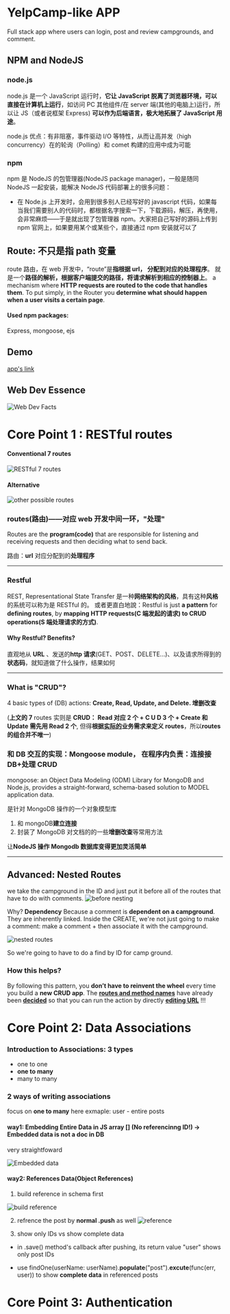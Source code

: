 # YelpCamp-like APP

Full stack app where users can login, post and review campgrounds, and comment.

## NPM and NodeJS

### node.js

node.js 是一个 JavaScript 运行时，**它让 JavaScript 脱离了浏览器环境，可以直接在计算机上运行**，如访问 PC 其他组件/在 server 端(其他的电脑上)运行，所以让 JS（或者说框架 Express) **可以作为后端语言，极大地拓展了 JavaScript 用途**。

node.js 优点：有非阻塞，事件驱动 I/O 等特性，从而让高并发（high concurrency）在的轮询（Polling）和 comet 构建的应用中成为可能

### npm

npm 是 NodeJS 的包管理器(NodeJS package manager)，一般是随同 NodeJS 一起安装，能解决 NodeJS 代码部署上的很多问题：

- 在 Node.js 上开发时，会用到很多别人已经写好的 javascript 代码，如果每当我们需要别人的代码时，都根据名字搜索一下，下载源码，解压，再使用，会非常麻烦——于是就出现了包管理器 npm。大家把自己写好的源码上传到 npm 官网上，如果要用某个或某些个，直接通过 npm 安装就可以了

## Route: 不只是指 path 变量

route 路由，在 web 开发中，“route”是**指根据 url， 分配到对应的处理程序**。 就是一个**路径的解析，根据客户端提交的路径，将请求解析到相应的控制器上**。
a mechanism where **HTTP requests are routed to the code that handles them**. To put simply, in the Router you **determine what should happen when a user visits a certain page**.

#### Used npm packages:

Express, mongoose, ejs

## Demo

[app's link](https://yelpcamp-kenny.herokuapp.com/)

## Web Dev Essence

![Web Dev Facts](https://i.loli.net/2019/10/10/XjM4W1LUueZcbKT.png)

# Core Point 1 : RESTful routes

#### Conventional 7 routes

![RESTful 7 routes](https://i.loli.net/2019/08/30/CLEgtMA1FNbKexj.png)

#### Alternative

![other possible routes](https://i.loli.net/2019/10/10/C2ThtAwbxH178SI.png)

### routes(路由)——对应 web 开发中间一环，"处理"

Routes are the **program(code)** that are responsible for listening and receiving requests and then deciding what to send back.

路由：**url** 对应分配到的**处理程序**

---

### Restful

REST, Representational State Transfer 是一种**网络架构的风格**，具有这种**风格**的系统可以称为是 RESTful 的。
或者更直白地說：Restful is just **a pattern** for **defining routes**, by **mapping HTTP requests(C 端发起的请求) to CRUD operations(S 端处理请求的方式)**.

#### Why Restful? Benefits?

直观地从 **URL** 、发送的**http 请求**(GET、POST、DELETE...)、以及请求所得到的**状态码**，就知道做了什么操作，结果如何

---

### What is "CRUD"?

4 basic types of (DB) actions: **Create, Read, Update, and Delete. 增删改查**

(**上文的 7** routes 实则是 **CRUD： Read 对应 2 个 + C U D 3 个 + Create 和 Update 需先用 Read 2 个**, 但得**根据<u>实际的</u>业务需求来定义 routes**，所以**routes 的组合并不唯一**)

### 和 DB 交互的实现：Mongoose module， 在程序内负责：连接接 DB+处理 CRUD

mongoose: an Object Data Modeling (ODM) Library for MongoDB and Node.js, provides a straight-forward, schema-based solution to MODEL application data.

是针对 MongoDB 操作的一个对象模型库

1. 和 mongoDB**建立连接**
2. 封装了 MongoDB 对文档的的一些**增删改查**等常用方法

让**NodeJS 操作 Mongodb 数据库变得更加灵活简单**

---

## Advanced: Nested Routes

we take the campground in the ID and just put it before all of the routes that have to do with comments.
![before nesting](https://i.loli.net/2019/09/03/MVB7a4EWkiRHYPh.png)

Why? **Dependency**
Because a comment is **dependent on a campground**. They are inherently linked. Inside the CREATE, we're not just going to make a comment: make a comment + then associate it with the campground.

![nested routes](https://i.loli.net/2019/09/03/MVB7a4EWkiRHYPh.png)

So we're going to have to do a find by ID for camp ground.

### How this helps?

By following this pattern, you **don’t have to reinvent the wheel** every time you build a **new CRUD app**. The **<u>routes and method names</u>** have already been **<u>decided</u>** so that you can run the action by directly <u>**editing URL**</u> !!!

# Core Point 2: Data Associations

### Introduction to Associations: 3 types

- one to one
- **one to many**
- many to many

### 2 ways of writing associations

focus on **one to many** here
exmaple: user - entire posts

#### way1: Embedding Entire Data in JS array [] (No referencinng ID!) -> Embedded data is not a doc in DB

very straightfoward

![Embedded data](https://i.loli.net/2019/09/01/JT6jdwUgItNC3vB.png)

#### way2: References Data(Object References)

1. build reference in schema first

![build reference](https://i.loli.net/2019/09/01/8gdRm9Oqv7ChDpY.png)

2. refrence the post by **normal .push** as well
   ![reference](https://i.loli.net/2019/09/01/EK564MCQhA7jRVe.png)

3. show only IDs vs show complete data

- in .save() method's callback after pushing, its return value "user" shows only post IDs

- use findOne(userName: userName).**populate**("post").**excute**(func(err, user))
  to show **complete data** in referenced posts

# Core Point 3: Authentication

